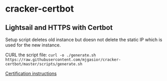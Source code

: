 # cracker-certbot

## Lightsail and HTTPS with Certbot

Setup script deletes old instance but doesn not delete the static IP which is used for the new instance.

CURL the script file:
`curl -o ./generate.sh https://raw.githubusercontent.com/mjgasior/cracker-certbot/master/scripts/generate.sh`

[Certification instructions](https://www.humankode.com/ssl/how-to-set-up-free-ssl-certificates-from-lets-encrypt-using-docker-and-nginx)

